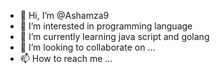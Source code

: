 - 👋 Hi, I’m @Ashamza9
- 👀 I’m interested in programming language
- 🌱 I’m currently learning java script and golang
- 💞️ I’m looking to collaborate on ...
- 📫 How to reach me ...

<!---
Ashamza9/Ashamza9 is a ✨ special ✨ repository because its `README.md` (this file) appears on your GitHub profile.
You can click the Preview link to take a look at your changes.
--->
